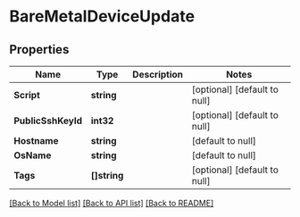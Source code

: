 # BareMetalDeviceUpdate

## Properties
Name | Type | Description | Notes
------------ | ------------- | ------------- | -------------
**Script** | **string** |  | [optional] [default to null]
**PublicSshKeyId** | **int32** |  | [optional] [default to null]
**Hostname** | **string** |  | [default to null]
**OsName** | **string** |  | [default to null]
**Tags** | **[]string** |  | [optional] [default to null]

[[Back to Model list]](../README.md#documentation-for-models) [[Back to API list]](../README.md#documentation-for-api-endpoints) [[Back to README]](../README.md)


